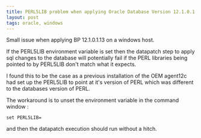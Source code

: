 ```yaml
---
title: PERL5LIB problem when applying Oracle Database Version 12.1.0.1.13 Bundle Patch
layout: post
tags: oracle, windows
---
```


Small issue when applying BP 12.1.0.1.13 on a windows host.

If the PERL5LIB environment variable is set then the datapatch step to apply sql changes to the database will potentially fail if the PERL libraries being pointed to by PERL5LIB don't match what it expects.

I found this to be the case as a previous installation of the OEM agent12c had set up the PERL5LIB to point at it's version of PERL which was different to the databases version of PERL.

The workaround is to unset the environment variable in the command window :

`set PERL5LIB=`

and then the datapatch execution should run without a hitch.